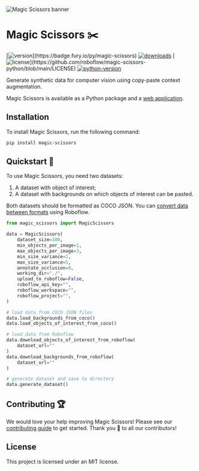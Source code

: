![Magic Scissors banner](https://github.com/roboflow/magic-scissors/raw/main/assets/magic-scissors.jpg)

# Magic Scissors ✂️

[![version](https://badge.fury.io/py/magic-scissors.svg?)](https://badge.fury.io/py/magic-scissors)
[![downloads](https://img.shields.io/pypi/dm/magic-scissors)](https://pypistats.org/packages/magic-scissors)
[![license](https://img.shields.io/pypi/l/magic-scissors?)](https://github.com/roboflow/magic-scissors-python/blob/main/LICENSE)
[![python-version](https://img.shields.io/pypi/pyversions/magic-scissors)](https://badge.fury.io/py/magic-scissors)

Generate synthetic data for computer vision using copy-paste context augmentation.

Magic Scissors is available as a Python package and a [web application](https://magic-scissors.app).

## Installation

To install Magic Scissors, run the following command:

```bash
pip install magic-scissors
```

## Quickstart 🚀

To use Magic Scissors, you need two datasets:

1. A dataset with object of interest;
2. A dataset with backgrounds on which objects of interest can be pasted.

Both datasets should be formatted as COCO JSON. You can [convert data between formats](https://roboflow.com/formats) using Roboflow.

```python
from magic_scissors import MagicScissors

data = MagicScissors(
    dataset_size=100,
    min_objects_per_image=1,
    max_objects_per_image=3,
    min_size_variance=2,
    max_size_variance=5,
    annotate_occlusion=0,
    working_dir="./",
    upload_to_roboflow=False,
    roboflow_api_key="",
    roboflow_workspace="",
    roboflow_project="",
)

# load data from COCO JSON files
data.load_backgrounds_from_coco()
data.load_objects_of_interest_from_coco()

# load data from Roboflow
data.download_objects_of_interest_from_roboflow(
    dataset_url=""
)
data.download_backgrounds_from_roboflow(
    dataset_url=""
)

# generate dataset and save to directory
data.generate_dataset()
```

## Contributing 🏆

We would love your help improving Magic Scissors! Please see our [contributing guide](https://github.com/roboflow/magic-scissors/blob/main/CONTRIBUTING.md) to get started. Thank you 🙏 to all our contributors!

## License

This project is licensed under an MIT license.